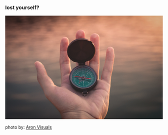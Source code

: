 ### lost yourself?

![Being Lost](searching.jpg)

photo by: [Aron Visuals](https://unsplash.com/@aronvisuals?utm_source=unsplash&utm_medium=referral&utm_content=creditCopyText)
